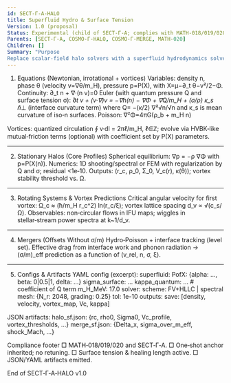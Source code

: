 ```yaml
---
id: SECT‑Γ‑A‑HALO
title: Superfluid Hydro & Surface Tension
Version: 1.0 (proposal)
Status: Experimental (child of SECT‑Γ‑A; complies with MATH‑018/019/020)
Parents: [SECT‑Γ‑A, COSMO‑Γ‑HALO, COSMO‑Γ‑MERGE, MATH‑020]
Children: []
Summary: "Purpose
Replace scalar‑field halo solvers with a superfluid hydrodynamics solver that includes surface tension and healing‑length physics. Produce cored profiles, vortex predictions, and merger offsets consistent with SECT‑Γ‑A."
---
```


1. Equations (Newtonian, irrotational + vortices)
   Variables: density n, phase θ (velocity v=∇θ/m_H), pressure p=P(X), with X=μ−∂_t θ−v²/2−Φ.
   Continuity: ∂_t n + ∇·(n v)=0
   Euler (with quantum pressure Q and surface tension σ):
   ∂*t v + (v·∇)v = −∇h(n) − ∇Φ + ∇Q/m_H + (σ/ρ) κ_s  n̂*⊥  (interface curvature term)
   where Q= −(κ/2) ∇²√n/√n and κ_s is mean curvature of iso‑n surfaces.
   Poisson: ∇²Φ=4πG(ρ_b + m_H n)

Vortices: quantized circulation ∮ v·dl = 2πℓ/m_H, ℓ∈ℤ; evolve via HVBK‑like mutual‑friction terms (optional) with coefficient set by P(X) parameters.

---

2. Stationary Halos (Core Profiles)
   Spherical equilibrium: ∇p = −ρ ∇Φ with p=P(X(n)).
   Numerics: 1D shooting/spectral or FEM with regularization by Q and σ; residual <1e‑10.
   Outputs: (r_c, ρ_0, Σ_0, V_c(r), κ(θ)); vortex stability threshold vs. Ω.

---

3. Rotating Systems & Vortex Predictions
   Critical angular velocity for first vortex: Ω_c ≈ (ħ/m_H r_c^2) ln(r_c/ξ); vortex lattice spacing d_v ∝ √(c_s/Ω).
   Observables: non‑circular flows in IFU maps; wiggles in stellar‑stream power spectra at k~1/d_v.

---

4. Mergers (Offsets Without σ/m)
   Hydro‑Poisson + interface tracking (level set). Effective drag from interface work and phonon radiation → (σ/m)_eff prediction as a function of (v_rel, n, σ, ξ).

---

5. Configs & Artifacts
   YAML config (excerpt):
   superfluid:
   PofX: {alpha: ..., beta: 0|0.5|1, delta: ...}
   sigma_surface: ...
   kappa_quantum: ...  # coefficient of Q term
   m_H_MeV: 17.0
   solver:
   scheme: FV+HLLC | spectral
   mesh: {N_r: 2048, grading: 0.25}
   tol: 1e-10
   outputs:
   save: [density, velocity, vortex_map, Vc, kappa]

JSON artifacts:
halo_sf.json: {rc, rho0, Sigma0, Vc_profile, vortex_thresholds, …}
merge_sf.json: {Delta_x, sigma_over_m_eff, shock_Mach, …}

Compliance footer
□ MATH‑018/019/020 and SECT‑Γ‑A. □ One‑shot anchor inherited; no retuning. □ Surface tension & healing length active. □ JSON/YAML artifacts emitted.

End of SECT‑Γ‑A‑HALO v1.0
